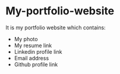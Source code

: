 # My-portfolio-website

It is my portfolio website which contains:
* My photo
* My resume link
* Linkedin profile link
*  Email address
*  Github profile link
